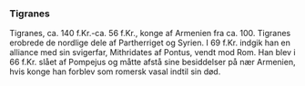 ### Tigranes


Tigranes, ca. 140 f.Kr.-ca. 56 f.Kr., konge af Armenien fra ca. 100. Tigranes erobrede de nordlige dele af Partherriget og Syrien. I 69 f.Kr. indgik han en alliance med sin svigerfar, Mithridates af Pontus, vendt mod Rom. Han blev i 66 f.Kr. slået af Pompejus og måtte afstå sine besiddelser på nær Armenien, hvis konge han forblev som romersk vasal indtil sin død.